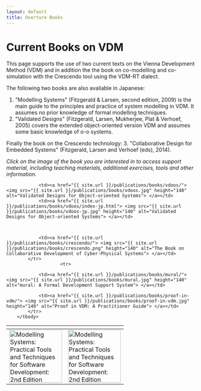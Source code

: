 ```yaml
---
layout: default
title: Overture Books
---
```

# Current Books on VDM

This page supports the use of two current texts on the Vienna Development Method (VDM) and in addition the the book on co-modelling and co-simulation with the Crescendo tool using the VDM-RT dialect. 

The following two books are also avaliable in Japanese:

1. "Modelling Systems" (Fitzgerald & Larsen, second edition, 2009) is the main guide to the principles and practice of system modelling in VDM. It assumes no prior knowledge of formal modelling techniques. 
2. "Validated Designs" (Fitzgerald, Larsen, Mukherjee, Plat & Verhoef, 2005) covers the extended object-oriented version VDM and assumes some basic knowledge of o-o systems. 

Finally the book on the Crescendo technology:
3. "Collaborative Design for Embedded Systems" (Fitzgerald, Larsen and Verhoef (eds), 2014). 


*Click on the image of the book you are interested in to access support material, including teaching materials, additional exercises, tools and other information.*

<table>
        <thead>
            <tr>
                <th></th>
                <th></th>
            </tr>
        </thead>
        <tbody>
            <tr>
                <td><a href="{{ site.url }}/publications/books/ms2/"> <img src="{{ site.url }}/publications/books/ms2.jpg" height="140" alt="Modelling Systems: Practical Tools and Techniques for Software Development: 2nd Edition"> </a></td>
				<td><a href="{{ site.url }}/publications/books/ms2/"> <img src="{{ site.url }}/publications/books/ms2-jp.png" height="140" alt="Modelling Systems: Practical Tools and Techniques for Software Development: 2nd Edition"> </a></td>
 
				<td><a href="{{ site.url }}/publications/books/vdoos/"> <img src="{{ site.url }}/publications/books/vdoos.jpg" height="140" alt="Validated Designs for Object-oriented Systems"> </a></td>
				<td><a href="{{ site.url }}/publications/books/vdoos/index-jp.html"> <img src="{{ site.url }}/publications/books/vdoos-jp.jpg" height="140" alt="Validated Designs for Object-oriented Systems"> </a></td>
				
				
				
				<td><a href="{{ site.url }}/publications/books/crescendo/"> <img src="{{ site.url }}/publications/books/crescendo.png" height="140" alt="The Book on Collaborative Development of Cyber-Physical Systems"> </a></td>
            </tr>
			            <tr>
                
				<td><a href="{{ site.url }}/publications/books/mural/"> <img src="{{ site.url }}/publications/books/mural.jpg" height="140" alt="mural: A Formal Development Support System"> </a></td>
				
				<td><a href="{{ site.url }}/publications/books/proof-in-vdm/"> <img src="{{ site.url }}/publications/books/proof-in-vdm.jpg" height="140" alt="Proof in VDM: A Practitioner Guide"> </a></td>
            </tr>
        </tbody>
</table>
